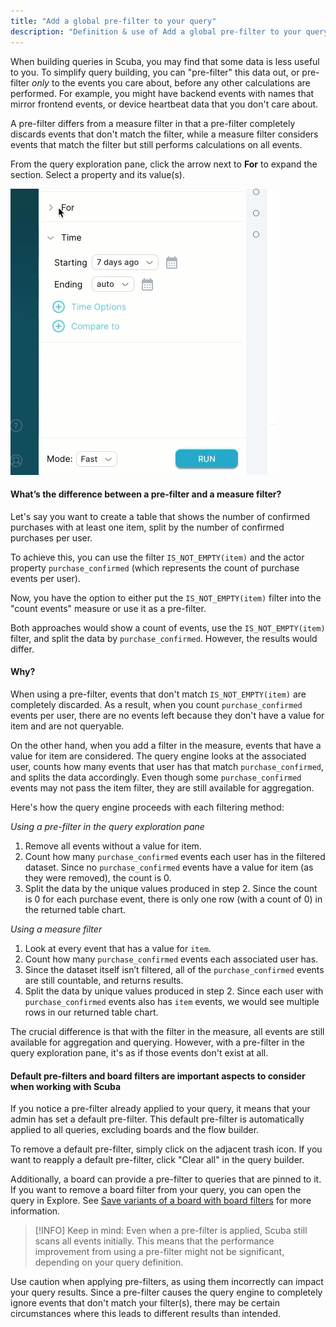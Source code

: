 ```yaml
---
title: "Add a global pre-filter to your query"
description: "Definition & use of Add a global pre-filter to your query"
---
```

When building queries in Scuba, you may find that some data is less useful to you. To simplify query building, you can "pre-filter" this data out, or pre-filter *only* to the events you care about, before any other calculations are performed. For example, you might have backend events with names that mirror frontend events, or device heartbeat data that you don't care about.

A pre-filter differs from a measure filter in that a pre-filter completely discards events that don't match the filter, while a measure filter considers events that match the filter but still performs calculations on all events.

From the query exploration pane, click the arrow next to **For** to expand the section. Select a property and its value(s).

![](./attachments/2023-05-24_12-15-43%20(1).gif)

#### What’s the difference between a pre-filter and a measure filter?

Let's say you want to create a table that shows the number of confirmed purchases with at least one item, split by the number of confirmed purchases per user.

To achieve this, you can use the filter `IS_NOT_EMPTY(item)` and the actor property `purchase_confirmed` (which represents the count of purchase events per user).

Now, you have the option to either put the `IS_NOT_EMPTY(item)` filter into the "count events" measure or use it as a pre-filter.

Both approaches would show a count of events, use the `IS_NOT_EMPTY(item)` filter, and split the data by `purchase_confirmed`. However, the results would differ.

#### **Why?**

When using a pre-filter, events that don't match `IS_NOT_EMPTY(item)` are completely discarded. As a result, when you count `purchase_confirmed` events per user, there are no events left because they don't have a value for item and are not queryable.

On the other hand, when you add a filter in the measure, events that have a value for item are considered. The query engine looks at the associated user, counts how many events that user has that match `purchase_confirmed`, and splits the data accordingly. Even though some `purchase_confirmed` events may not pass the item filter, they are still available for aggregation.

Here's how the query engine proceeds with each filtering method:

*Using a pre-filter in the query exploration pane*

1. Remove all events without a value for item.
2. Count how many `purchase_confirmed` events each user has in the filtered dataset. Since no `purchase_confirmed` events have a value for item (as they were removed), the count is 0.
3. Split the data by the unique values produced in step 2. Since the count is 0 for each purchase event, there is only one row (with a count of 0) in the returned table chart.

*Using a measure filter*

1. Look at every event that has a value for `item`.
2. Count how many `purchase_confirmed` events each associated user has.
1.   Since the dataset itself isn’t filtered, all of the `purchase_confirmed` events are still countable, and returns results.
3. Split the data by unique values produced in step 2. Since each user with `purchase_confirmed` events also has `item` events, we would see multiple rows in our returned table chart.

The crucial difference is that with the filter in the measure, all events are still available for aggregation and querying. However, with a pre-filter in the query exploration pane, it's as if those events don't exist at all.

#### Default pre-filters and board filters are important aspects to consider when working with Scuba

If you notice a pre-filter already applied to your query, it means that your admin has set a default pre-filter. This default pre-filter is automatically applied to all queries, excluding boards and the flow builder.

To remove a default pre-filter, simply click on the adjacent trash icon. If you want to reapply a default pre-filter, click "Clear all" in the query builder.

Additionally, a board can provide a pre-filter to queries that are pinned to it. If you want to remove a board filter from your query, you can open the query in Explore. See [Save variants of a board with board filters](/wiki/pages/createpage.action?spaceKey=SGV&title=v5%20Scuba%20Save%20variant%20of%20a%20board%20with%20board%20filters&linkCreation=true&fromPageId=2139260782) for more information.

> [!INFO]
> Keep in mind: Even when a pre-filter is applied, Scuba still scans all events initially. This means that the performance improvement from using a pre-filter might not be significant, depending on your query definition.

Use caution when applying pre-filters, as using them incorrectly can impact your query results. Since a pre-filter causes the query engine to completely ignore events that don't match your filter(s), there may be certain circumstances where this leads to different results than intended.